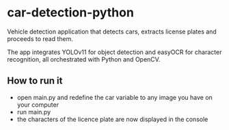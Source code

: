 # car-detection-python

Vehicle detection application that detects cars, extracts license plates and proceeds to read them.

The app integrates YOLOv11 for object detection and easyOCR for character recognition, all orchestrated with Python and OpenCV.

## How to run it
- open main.py and redefine the car variable to any image you have on your computer
- run main.py
- the characters of the licence plate are now displayed in the console
